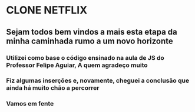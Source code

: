 # CLONE NETFLIX

## Sejam todos bem vindos a mais esta etapa da minha caminhada rumo a um novo horizonte

### Utilizei como base o código ensinado na aula de JS do Professor Felipe Aguiar, A quem agradeço muito

### Fiz algumas inserções e, novamente, cheguei a conclusão que ainda há muito chão a percorrer

### Vamos em fente
